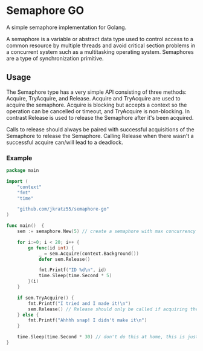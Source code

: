 # Semaphore GO

A simple semaphore implementation for Golang.

A semaphore is a variable or abstract data type used to control access to a common resource by multiple threads and avoid critical section problems in a concurrent system such as a multitasking operating system. Semaphores are a type of synchronization primitive.

## Usage

The Semaphore type has a very simple API consisting of three methods: Acquire, TryAcquire, and Release. Acquire and TryAcquire are used to acquire the semaphore. Acquire is blocking but accepts a context so the operation can be cancelled or timeout, and TryAcquire is non-blocking. In contrast Release is used to release the Semaphore after it's been acquired.

Calls to release should always be paired with successful acquisitions of the Semaphore to release the Semaphore. Calling Release when there wasn't a successful acquire can/will lead to a deadlock. 

### Example

```go
package main

import (
	"context"
	"fmt"
	"time"

	"github.com/jkratz55/semaphore-go"
)

func main()  {
	sem := semaphore.New(5) // create a semaphore with max concurrency of 5

	for i:=0; i < 20; i++ {
		go func(id int) {
			_ = sem.Acquire(context.Background())
			defer sem.Release()

			fmt.Printf("ID %d\n", id)
			time.Sleep(time.Second * 5)
		}(i)
	}

	if sem.TryAcquire() {
		fmt.Printf("I tried and I made it!\n")
		sem.Release() // Release should only be called if acquiring the Semaphore succeeded
	} else {
		fmt.Printf("Ahhhh snap! I didn't make it\n")
	}

	time.Sleep(time.Second * 30) // don't do this at home, this is just lazy way to ensure the program finishes
}
```